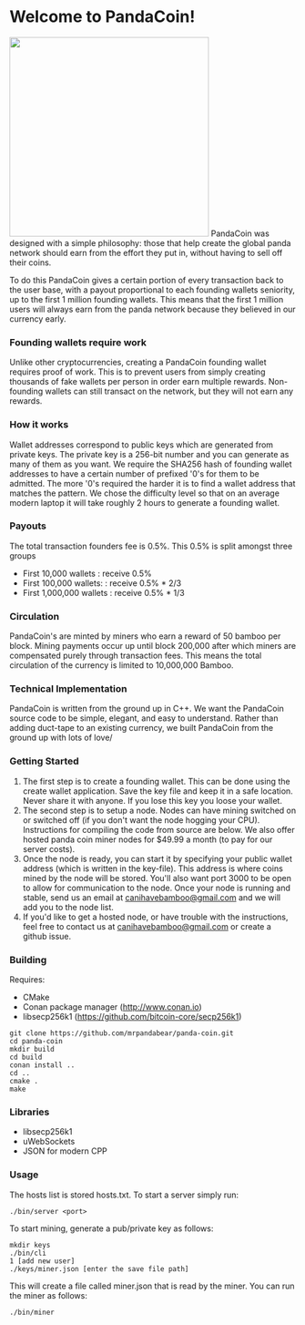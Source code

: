 Welcome to PandaCoin! 
====================
<image src="https://github.com/mr-pandabear/panda-website/blob/master/site/static/logo.png" width="350"/>
PandaCoin was designed with a simple philosophy: those that help create the global panda network should earn from the effort they put in, without having to sell off their coins.

To do this PandaCoin gives a certain portion of every transaction back to the user base, with a payout proportional to each founding wallets seniority, up to the first 1 million founding wallets. This means that the first 1 million users will always earn from the panda network because they believed in our currency early.

### Founding wallets require work
Unlike other cryptocurrencies, creating a PandaCoin founding wallet requires proof of work. This is to prevent users from simply creating thousands of fake wallets per person in order earn multiple rewards. Non-founding wallets can still transact on the network, but they will not earn any rewards.

### How it works
Wallet addresses correspond to public keys which are generated from private keys. The private key is a 256-bit number and you can generate as many of them as you want. We require the SHA256 hash of founding wallet addresses to have a certain number of prefixed '0's for them to be admitted. The more '0's required the harder it is to find a wallet address that matches the pattern. We chose the difficulty level so that on an average modern laptop it will take roughly 2 hours to generate a founding wallet.

### Payouts
The total transaction founders fee is 0.5%. This 0.5% is split amongst three groups
- First 10,000 wallets    :  receive 0.5%
- First 100,000 wallets:  :  receive 0.5% * 2/3
- First 1,000,000 wallets :  receive 0.5% * 1/3

### Circulation
PandaCoin's are minted by miners who earn a reward of 50 bamboo per block. Mining payments occur up until block 200,000 after which miners are compensated purely through transaction fees. This means the total circulation of the currency is limited to 10,000,000 Bamboo.


### Technical Implementation
PandaCoin is written from the ground up in C++. We want the PandaCoin source code to be simple, elegant, and easy to understand. Rather than adding duct-tape to an existing currency, we built PandaCoin from the ground up with lots of love/

### Getting Started

1. The first step is to create a founding wallet. This can be done using the create wallet application. Save the key file and keep it in a safe location. Never share it with anyone. If you lose this key you loose your wallet.
2. The second step is to setup a node. Nodes can have mining switched on or switched off (if you don't want the node hogging your CPU). Instructions for compiling the code from source are below. We also offer hosted panda coin miner nodes for $49.99 a month (to pay for our server costs).
3. Once the node is ready, you can start it by specifying your public wallet address (which is written in the key-file). This address is where coins mined by the node will be stored. You'll also want port 3000 to be open to allow for communication to the node. Once your node is running and stable, send us an email at canihavebamboo@gmail.com and we will add you to the node list.
4. If you'd like to get a hosted node, or have trouble with the instructions, feel free to contact us at canihavebamboo@gmail.com or create a github issue.

### Building
Requires:
* CMake
* Conan package manager (http://www.conan.io)
* libsecp256k1 (https://github.com/bitcoin-core/secp256k1)

```
git clone https://github.com/mrpandabear/panda-coin.git
cd panda-coin
mkdir build
cd build
conan install ..
cd ..
cmake .
make
```
### Libraries
* libsecp256k1
* uWebSockets
* JSON for modern CPP

### Usage
The hosts list is stored hosts.txt. To start a server simply run:
```
./bin/server <port>
```

To start mining, generate a pub/private key as follows:
```
mkdir keys
./bin/cli
1 [add new user]
./keys/miner.json [enter the save file path]
```

This will create a file called miner.json that is read by the miner. You can run the miner as follows:
```
./bin/miner
```







